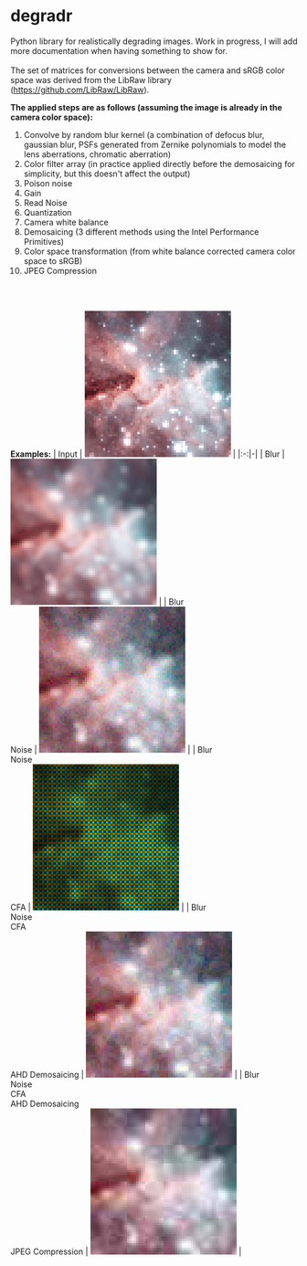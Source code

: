 # degradr
Python library for realistically degrading images.
Work in progress, I will add more documentation when having something to show for.
<br><br>
The set of matrices for conversions between the camera and sRGB color space was derived from the LibRaw library (https://github.com/LibRaw/LibRaw).

**The applied steps are as follows (assuming the image is already in the camera color space):**
<ol>
<li>Convolve by random blur kernel (a combination of defocus blur, gaussian blur, PSFs generated from Zernike polynomials to model the lens aberrations, chromatic aberration)</li>
<li>Color filter array (in practice applied directly before the demosaicing for simplicity, but this doesn't affect the output)</li>
<li>Poison noise</li>
<li>Gain</li>
<li>Read Noise</li>
<li>Quantization</li>
<li>Camera white balance</li>
<li>Demosaicing (3 different methods using the Intel Performance Primitives)</li>
<li>Color space transformation (from white balance corrected camera color space to sRGB)</li>
<li>JPEG Compression</li>
</ol>
<br><br>

**Examples:**
| Input | ![Image](Examples/in.png) |
|:-:|-|
| Blur | ![Image](Examples/blur.png) | 
| Blur <br> Noise | ![Image](Examples/noise_blur.png) |
| Blur <br> Noise <br> CFA | ![Image](Examples/noisy_blur_bayer.png) |
| Blur <br> Noise <br> CFA <br> AHD Demosaicing | ![Image](Examples/noise_blur_ahd.png) |
| Blur <br> Noise <br> CFA <br> AHD Demosaicing <br> JPEG Compression | ![Image](Examples/noise_blur_ahd_jpg.png) |

